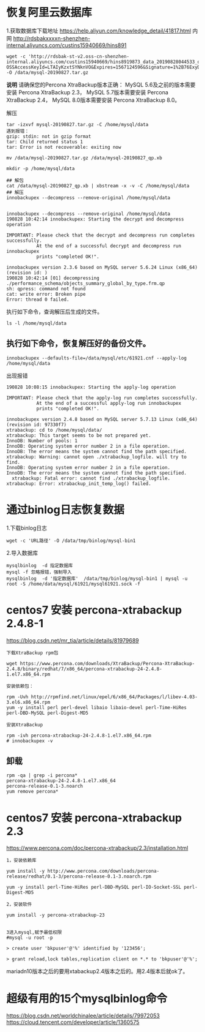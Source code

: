 # 恢复阿里云数据库

1.获取数据库下载地址
https://help.aliyun.com/knowledge_detail/41817.html
内网
http://rdsbakxxxxn-shenzhen-internal.aliyuncs.com/custins15940669/hins891


```
wget -c 'http://rdsbak-st-v2.oss-cn-shenzhen-internal.aliyuncs.com/custins15940669/hins8919873_data_20190828044533_qp.xb?OSSAccessKeyId=LTAIyKzxtSYNknVO&Expires=1567124596&Signature=1%2B76ExyDKZ8Ce7V0FBwFS%2BUJblc%3D' -O /data/mysql-20190827.tar.gz
```


**说明**
请确保您的Percona XtraBackup版本正确：
MySQL 5.6及之前的版本需要安装 Percona XtraBackup 2.3，
MySQL 5.7版本需要安装 Percona XtraBackup 2.4，
MySQL 8.0版本需要安装 Percona XtraBackup 8.0。

解压
```
tar -izxvf mysql-20190827.tar.gz -C /home/mysql/data
遇到报错：
gzip: stdin: not in gzip format
tar: Child returned status 1
tar: Error is not recoverable: exiting now

mv /data/mysql-20190827.tar.gz /data/mysql-20190827_qp.xb

mkdir -p /home/mysql/data

```

```
## 解包
cat /data/mysql-20190827_qp.xb | xbstream -x -v -C /home/mysql/data
## 解压
innobackupex --decompress --remove-original /home/mysql/data
```

```

innobackupex --decompress --remove-original /home/mysql/data
190828 10:42:14 innobackupex: Starting the decrypt and decompress operation

IMPORTANT: Please check that the decrypt and decompress run completes successfully.
           At the end of a successful decrypt and decompress run innobackupex
           prints "completed OK!".

innobackupex version 2.3.6 based on MySQL server 5.6.24 Linux (x86_64) (revision id: )
190828 10:42:14 [01] decompressing ./performance_schema/objects_summary_global_by_type.frm.qp
sh: qpress: command not found
cat: write error: Broken pipe
Error: thread 0 failed.
```


执行如下命令，查询解压后生成的文件。

```
ls -l /home/mysql/data
```

## 执行如下命令，恢复解压好的备份文件。
```
innobackupex --defaults-file=/data/mysql/etc/61921.cnf --apply-log /home/mysql/data
```

出现报错
```
190828 10:08:15 innobackupex: Starting the apply-log operation

IMPORTANT: Please check that the apply-log run completes successfully.
           At the end of a successful apply-log run innobackupex
           prints "completed OK!".

innobackupex version 2.4.8 based on MySQL server 5.7.13 Linux (x86_64) (revision id: 97330f7)
xtrabackup: cd to /home/mysql/data/
xtrabackup: This target seems to be not prepared yet.
InnoDB: Number of pools: 1
InnoDB: Operating system error number 2 in a file operation.
InnoDB: The error means the system cannot find the path specified.
xtrabackup: Warning: cannot open ./xtrabackup_logfile. will try to find.
InnoDB: Operating system error number 2 in a file operation.
InnoDB: The error means the system cannot find the path specified.
  xtrabackup: Fatal error: cannot find ./xtrabackup_logfile.
xtrabackup: Error: xtrabackup_init_temp_log() failed.
```





# 通过binlog日志恢复数据

1.下载binlog日志
```
wget -c 'URL路径' -O /data/tmp/binlog/mysql-bin1
```

2.导入数据库
```
mysqlbinlog  -d 指定数据库
mysql -f 忽略报错，强制导入
mysqlbinlog  -d '指定数据库'  /data/tmp/binlog/mysql-bin1 | mysql -u root -S /home/data/mysql/61921/mysql61921.sock -f
```
















# centos7 安装 percona-xtrabackup 2.4.8-1

https://blog.csdn.net/mr_tia/article/details/81979689
```
下载XtraBackup rpm包

wget https://www.percona.com/downloads/XtraBackup/Percona-XtraBackup-2.4.8/binary/redhat/7/x86_64/percona-xtrabackup-24-2.4.8-1.el7.x86_64.rpm

安装依赖包：

rpm -Uvh http://rpmfind.net/linux/epel/6/x86_64/Packages/l/libev-4.03-3.el6.x86_64.rpm
yum -y install perl perl-devel libaio libaio-devel perl-Time-HiRes perl-DBD-MySQL perl-Digest-MD5

安装XtraBackup

rpm -ivh percona-xtrabackup-24-2.4.8-1.el7.x86_64.rpm
# innobackupex -v

```

## 卸载
```
rpm -qa | grep -i percona*
percona-xtrabackup-24-2.4.8-1.el7.x86_64
percona-release-0.1-3.noarch
yum remove percona*
```




# centos7 安装 percona-xtrabackup 2.3

https://www.percona.com/doc/percona-xtrabackup/2.3/installation.html


```
1，安装依赖库

yum install -y http://www.percona.com/downloads/percona-release/redhat/0.1-3/percona-release-0.1-3.noarch.rpm

yum -y install perl-Time-HiRes perl-DBD-MySQL perl-IO-Socket-SSL perl-Digest-MD5

2，安装软件

yum install -y percona-xtrabackup-23


3进入mysql,赋予最低权限
#mysql -u root -p

> create user 'bkpuser'@'%' identified by '123456';

> grant reload,lock tables,replication client on *.* to 'bkpuser'@'%';

```

mariadn10版本之后的要用xtabackup2.4版本之后的。用2.4版本后就ok了。




# 超级有用的15个mysqlbinlog命令

https://blog.csdn.net/worldchinalee/article/details/79972053
https://cloud.tencent.com/developer/article/1360575

